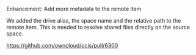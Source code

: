 Enhancement: Add more metadata to the remote item

We added the drive alias, the space name and the relative path to the remote item. This is needed to resolve shared files directly on the source space.

https://github.com/owncloud/ocis/pull/6300
